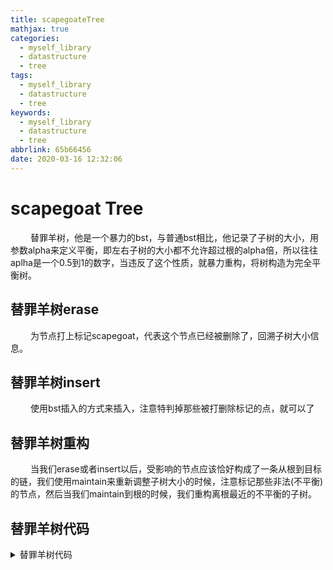 ```yaml
---
title: scapegoateTree
mathjax: true
categories:
  - myself_library
  - datastructure
  - tree
tags:
  - myself_library
  - datastructure
  - tree
keywords:
  - myself_library
  - datastructure
  - tree
abbrlink: 65b66456
date: 2020-03-16 12:32:06
---
```

# scapegoat Tree
&emsp;&emsp; 替罪羊树，他是一个暴力的bst，与普通bst相比，他记录了子树的大小，用参数alpha来定义平衡，即左右子树的大小都不允许超过根的alpha倍，所以往往aplha是一个0.5到1的数字，当违反了这个性质，就暴力重构，将树构造为完全平衡树。
## 替罪羊树erase
&emsp;&emsp; 为节点打上标记scapegoat，代表这个节点已经被删除了，回溯子树大小信息。
## 替罪羊树insert
&emsp;&emsp; 使用bst插入的方式来插入，注意特判掉那些被打删除标记的点，就可以了
## 替罪羊树重构
&emsp;&emsp; 当我们erase或者insert以后，受影响的节点应该恰好构成了一条从根到目标的链，我们使用maintain来重新调整子树大小的时候，注意标记那些非法(不平衡)的节点，然后当我们maintain到根的时候，我们重构离根最近的不平衡的子树。
## 替罪羊树代码
<details>
<summary>替罪羊树代码</summary>
{% include_code tree lang:cpp cpp/perfect/data_structure/scapegoat_tree.h %}
</details>



